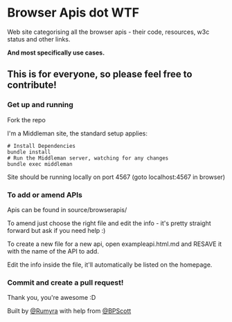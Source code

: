 # Browser Apis dot WTF

Web site categorising all the browser apis - their code, resources, w3c status and other links.

**And most specifically use cases.**

## This is for everyone, so please feel free to contribute!

### Get up and running

Fork the repo

I'm a Middleman site, the standard setup applies:

```
# Install Dependencies
bundle install
# Run the Middleman server, watching for any changes
bundle exec middleman
```

Site should be running locally on port 4567 (goto localhost:4567 in browser)

### To add or amend APIs

Apis can be found in source/browserapis/

To amend just choose the right file and edit the info - it's pretty straight forward but ask if you need help :)

To create a new file for a new api, open exampleapi.html.md and RESAVE it with the name of the API to add.

Edit the info inside the file, it'll automatically be listed on the homepage.

### Commit and create a pull request!

Thank you, you're awesome :D


Built by [@Rumyra](https://twitter.com/Rumyra) with help from [@BPScott](https://twitter.com/BPScott)

